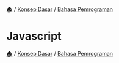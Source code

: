 [🏠](../../README.md) / [Konsep Dasar](../README.md) / [Bahasa Pemrograman](README.md)

# Javascript

[🏠](../../README.md) / [Konsep Dasar](../README.md) / [Bahasa Pemrograman](README.md)

